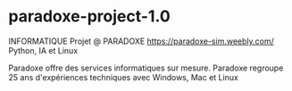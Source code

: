 # paradoxe-project-1.0

INFORMATIQUE
Projet @ PARADOXE
https://paradoxe-sim.weebly.com/
Python, IA et Linux

Paradoxe offre des services informatiques sur mesure.
Paradoxe regroupe 25 ans d'expériences techniques avec Windows, Mac et Linux
